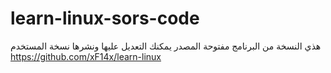 # learn-linux-sors-code
هذي النسخة من البرنامج مفتوحة المصدر يمكنك التعديل عليها ونشرها
نسخة المستخدم
https://github.com/xF14x/learn-linux
